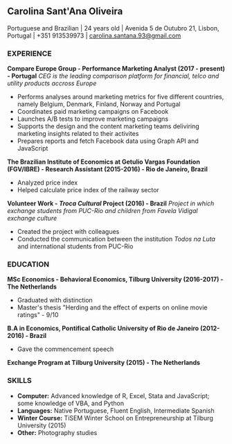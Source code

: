 ## Carolina Sant'Ana Oliveira   
Portuguese and Brazilian | 24 years old |
Avenida 5 de Outubro 21, Lisbon, Portugal | +351 913539973 | carolina.santana.93@gmail.com

### EXPERIENCE
**Compare Europe Group - Performance Marketing Analyst (2017 - present) - Portugal**
      *CEG is the leading comparison platform for financial, telco and utility products accross Europe*
- Performs analyses around marketing metrics for five different countries, namely Belgium, Denmark, Finland, Norway and Portugal
- Coordinates paid marketing campaigns on Facebook
- Launches A/B tests to improve marketing campaigns
- Supports the design and the content marketing teams deliviring marketing insights related to their activites
- Prepares reports and fetch Facebook data using Graph API and JavaScript

**The Brazilian Institute of Economics at Getulio Vargas Foundation (FGV/IBRE) - Research Assistant (2015-2016) - Rio de Janeiro, Brazil**        
- Analyzed price index
- Helped calculate price index of the railway sector

**Volunteer Work - *Troca Cultural* Project (2016) - Brazil**
*Project in which exchange students from PUC-Rio and children from Favela Vidigal exchange culture*
- Created the project with colleagues
- Conducted the communication between the institution *Todos na Luta* and international students from PUC-Rio

### EDUCATION
**MSc Economics - Behavioral Economics, Tilburg University (2016-2017) - The Netherlands**                              

  - Graduated with distinction
  - Master's thesis "Herding and the effect of experts on online movie ratings" - 9/10
  
**B.A in Economics, Pontifical Catholic University of Rio de Janeiro (2012-2016) - Brazil**          

  - Gave the commencement speech
  
**Exchange Program at Tilburg University (2015) - The Netherlands**                                                     

### SKILLS
- **Computer:** Advanced knowledge of R, Excel, Stata and JavaScript; some knowledge of VBA, and Python
- **Languages:** Native Portuguese, Fluent English, Intermediate Spanish
- **Winter Course:** TiSEM Winter School on Entrepreneurship at Tilburg University (2015)
- **Other:** Photography studies
